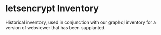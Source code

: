 # letsencrypt Inventory

Historical inventory, used in conjunction with our graphql inventory for a version of webviewer that has been supplanted.
